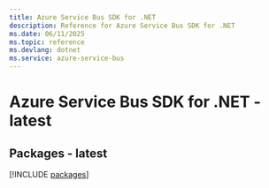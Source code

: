 ```yaml
---
title: Azure Service Bus SDK for .NET
description: Reference for Azure Service Bus SDK for .NET
ms.date: 06/11/2025
ms.topic: reference
ms.devlang: dotnet
ms.service: azure-service-bus
---
```

# Azure Service Bus SDK for .NET - latest
## Packages - latest
[!INCLUDE [packages](service-bus-index.md)]